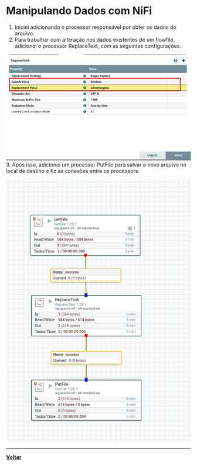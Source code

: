# Manipulando Dados com NiFi
1. Iniciei adicionando o processor responsável por obter os dados do arquivo.
2. Para trabalhar com alteração nos dados existentes de um flowfile, adicionei o processor ReplaceText, com as seguintes configurações.

![Alterando dados1](../Imgs/fluxo/fluxo_alterando_flowfile/alterando_flowfile1.png)
3. Após isso, adicionei um processor PutFile para salvar o novo arquivo no local de destino e fiz as conexões entre os processors.

![Alterando dados2](../Imgs/fluxo/fluxo_alterando_flowfile/alterando_flowfile2.png)

---
**[Voltar](./fluxo-dados.md)**